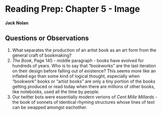 # Reading Prep: Chapter 5 - Image

#### Jack Nolan

## Questions or Observations

1. What separates the production of an artist book as an art form from the general craft of bookmaking?
2. *The Book*, Page 145 - middle paragraph - books have evolved for hundreds of years. Who is to say that “bookworks” are the last iteration on their design before falling out of existence? This seems more like an inflated ego than some kind of logical thought, especially when “bookwork” books or “artist books” are only a tiny portion of the books getting produced or read today when there are millions of other books, like notebooks, used all the time by people.
3. Our twitter bots were essentially modern verions of *Cent Mille Millards* - the book of sonnets of identical rhyming structures whose lines of text can be swapped amongst eachother.
